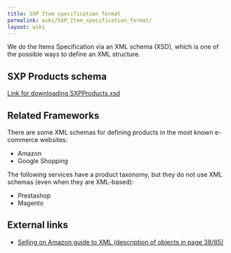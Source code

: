 ```yaml
---
title: SXP Item specification format
permalink: wiki/SXP_Item_specification_format/
layout: wiki
---
```


We do the Items Specification via an XML schema (XSD), which is one of
the possible ways to define an XML structure.

SXP Products schema
-------------------

[Link for downloading
SXPProducts.xsd](https://docs.google.com/file/d/0B4JKZAq0izyxZTVickJ2MDM5VDQ/edit?usp=sharing)

Related Frameworks
------------------

There are some XML schemas for defining products in the most known
e-commerce websites:

-   Amazon
-   Google Shopping

The following services have a product taxonomy, but they do not use XML
schemas (even when they are XML-based):

-   Prestashop
-   Magento

External links
--------------

-   [Selling on Amazon guide to XML (description of objects in
    page 38/85)](https://images-na.ssl-images-amazon.com/images/G/01/rainier/help/XML_Documentation_Intl.pdf)


